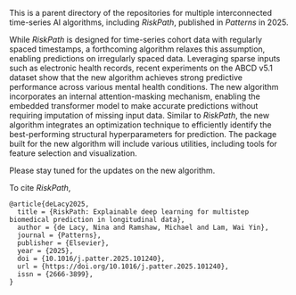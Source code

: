 This is a parent directory of the repositories for multiple interconnected time-series AI algorithms, including *RiskPath*, published in *Patterns* in 2025.

While *RiskPath* is designed for time-series cohort data with regularly spaced timestamps, a forthcoming algorithm relaxes this assumption, 
enabling predictions on irregularly spaced data. Leveraging sparse inputs such as electronic health records, 
recent experiments on the ABCD v5.1 dataset show that the new algorithm achieves strong predictive performance across 
various mental health conditions. The new algorithm incorporates an internal attention-masking mechanism, 
enabling the embedded transformer model to make accurate predictions without requiring imputation of missing input data. 
Similar to *RiskPath*, the new algorithm integrates an optimization technique to efficiently identify the 
best-performing structural hyperparameters for prediction. The package built for the new algorithm will include various utilities, 
including tools for feature selection and visualization. 

Please stay tuned for the updates on the new algorithm. 

To cite *RiskPath*, 


```
@article{deLacy2025,
  title = {RiskPath: Explainable deep learning for multistep biomedical prediction in longitudinal data},
  author = {de Lacy, Nina and Ramshaw, Michael and Lam, Wai Yin},
  journal = {Patterns},
  publisher = {Elsevier},
  year = {2025},
  doi = {10.1016/j.patter.2025.101240},
  url = {https://doi.org/10.1016/j.patter.2025.101240},
  issn = {2666-3899},
}
```

